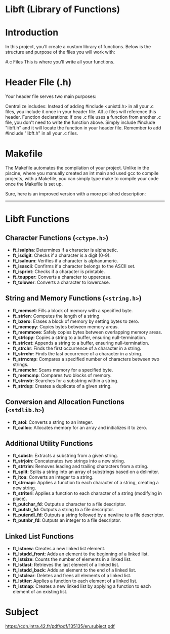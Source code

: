 
# Libft (Library of Functions)
# Introduction
In this project, you'll create a custom library of functions. Below is the structure and purpose of the files you will work with:

#.c Files
This is where you'll write all your functions.

# Header File (.h)
Your header file serves two main purposes:

Centralize includes: Instead of adding #include <unistd.h> in all your .c files, you include it once in your header file. All .c files will reference this header.
Function declarations: If one .c file uses a function from another .c file, you don't need to write the function above. Simply include #include "libft.h" and it will locate the function in your header file.
Remember to add #include "libft.h" in all your .c files.

# Makefile
The Makefile automates the compilation of your project. Unlike in the piscine, where you manually created an int main and used gcc to compile projects, with a Makefile, you can simply type make to compile your code once the Makefile is set up.

Sure, here is an improved version with a more polished description:

---

# Libft Functions

## Character Functions (`<ctype.h>`)

- **ft_isalpha**: Determines if a character is alphabetic.
- **ft_isdigit**: Checks if a character is a digit (0-9).
- **ft_isalnum**: Verifies if a character is alphanumeric.
- **ft_isascii**: Confirms if a character belongs to the ASCII set.
- **ft_isprint**: Checks if a character is printable.
- **ft_toupper**: Converts a character to uppercase.
- **ft_tolower**: Converts a character to lowercase.

## String and Memory Functions (`<string.h>`)

- **ft_memset**: Fills a block of memory with a specified byte.
- **ft_strlen**: Computes the length of a string.
- **ft_bzero**: Erases a block of memory by setting bytes to zero.
- **ft_memcpy**: Copies bytes between memory areas.
- **ft_memmove**: Safely copies bytes between overlapping memory areas.
- **ft_strlcpy**: Copies a string to a buffer, ensuring null-termination.
- **ft_strlcat**: Appends a string to a buffer, ensuring null-termination.
- **ft_strchr**: Finds the first occurrence of a character in a string.
- **ft_strrchr**: Finds the last occurrence of a character in a string.
- **ft_strncmp**: Compares a specified number of characters between two strings.
- **ft_memchr**: Scans memory for a specified byte.
- **ft_memcmp**: Compares two blocks of memory.
- **ft_strnstr**: Searches for a substring within a string.
- **ft_strdup**: Creates a duplicate of a given string.

## Conversion and Allocation Functions (`<stdlib.h>`)

- **ft_atoi**: Converts a string to an integer.
- **ft_calloc**: Allocates memory for an array and initializes it to zero.

## Additional Utility Functions

- **ft_substr**: Extracts a substring from a given string.
- **ft_strjoin**: Concatenates two strings into a new string.
- **ft_strtrim**: Removes leading and trailing characters from a string.
- **ft_split**: Splits a string into an array of substrings based on a delimiter.
- **ft_itoa**: Converts an integer to a string.
- **ft_strmapi**: Applies a function to each character of a string, creating a new string.
- **ft_striteri**: Applies a function to each character of a string (modifying in place).
- **ft_putchar_fd**: Outputs a character to a file descriptor.
- **ft_putstr_fd**: Outputs a string to a file descriptor.
- **ft_putendl_fd**: Outputs a string followed by a newline to a file descriptor.
- **ft_putnbr_fd**: Outputs an integer to a file descriptor.

## Linked List Functions

- **ft_lstnew**: Creates a new linked list element.
- **ft_lstadd_front**: Adds an element to the beginning of a linked list.
- **ft_lstsize**: Counts the number of elements in a linked list.
- **ft_lstlast**: Retrieves the last element of a linked list.
- **ft_lstadd_back**: Adds an element to the end of a linked list.
- **ft_lstclear**: Deletes and frees all elements of a linked list.
- **ft_lstiter**: Applies a function to each element of a linked list.
- **ft_lstmap**: Creates a new linked list by applying a function to each element of an existing list.
# Subject
https://cdn.intra.42.fr/pdf/pdf/135135/en.subject.pdf
